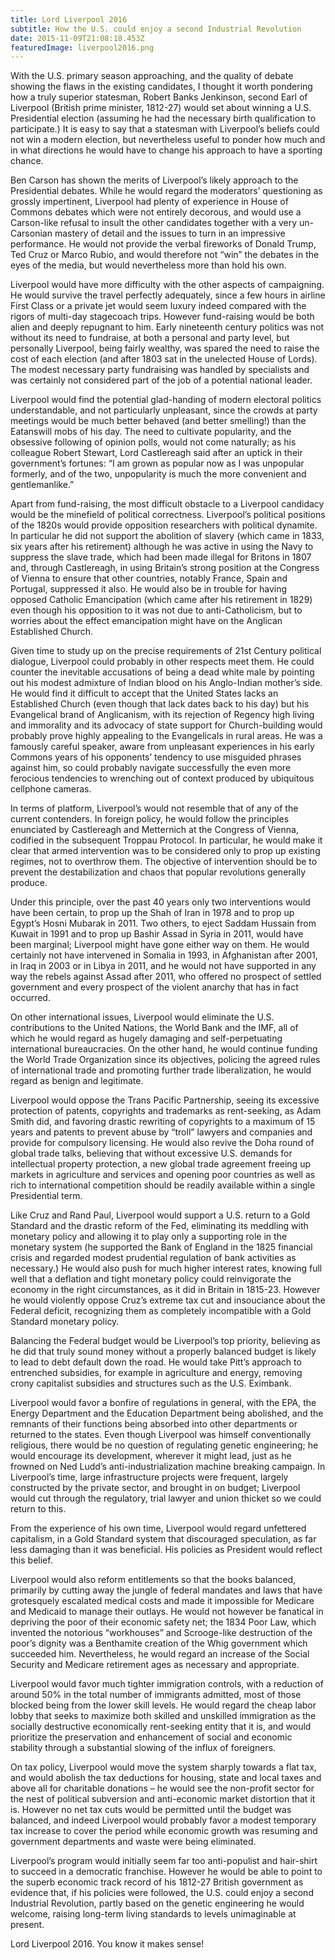 ```yaml
---
title: Lord Liverpool 2016
subtitle: How the U.S. could enjoy a second Industrial Revolution
date: 2015-11-09T21:08:18.453Z
featuredImage: liverpool2016.png
---
```

With the U.S. primary season approaching, and the quality of debate showing the flaws in the existing candidates, I thought it worth pondering how a truly superior statesman, Robert Banks Jenkinson, second Earl of Liverpool (British prime minister, 1812-27) would set about winning a U.S. Presidential election (assuming he had the necessary birth qualification to participate.) It is easy to say that a statesman with Liverpool’s beliefs could not win a modern election, but nevertheless useful to ponder how much and in what directions he would have to change his approach to have a sporting chance.

Ben Carson has shown the merits of Liverpool’s likely approach to the Presidential debates. While he would regard the moderators’ questioning as grossly impertinent, Liverpool had plenty of experience in House of Commons debates which were not entirely decorous, and would use a Carson-like refusal to insult the other candidates together with a very un-Carsonian mastery of detail and the issues to turn in an impressive performance. He would not provide the verbal fireworks of Donald Trump, Ted Cruz or Marco Rubio, and would therefore not “win” the debates in the eyes of the media, but would nevertheless more than hold his own.

Liverpool would have more difficulty with the other aspects of campaigning. He would survive the travel perfectly adequately, since a few hours in airline First Class or a private jet would seem luxury indeed compared with the rigors of multi-day stagecoach trips. However fund-raising would be both alien and deeply repugnant to him. Early nineteenth century politics was not without its need to fundraise, at both a personal and party level, but personally Liverpool, being fairly wealthy, was spared the need to raise the cost of each election (and after 1803 sat in the unelected House of Lords). The modest necessary party fundraising was handled by specialists and was certainly not considered part of the job of a potential national leader.

Liverpool would find the potential glad-handing of modern electoral politics understandable, and not particularly unpleasant, since the crowds at party meetings would be much better behaved (and better smelling!) than the Eatanswill mobs of his day. The need to cultivate popularity, and the obsessive following of opinion polls, would not come naturally; as his colleague Robert Stewart, Lord Castlereagh said after an uptick in their government’s fortunes: “I am grown as popular now as I was unpopular formerly, and of the two, unpopularity is much the more convenient and gentlemanlike.”

Apart from fund-raising, the most difficult obstacle to a Liverpool candidacy would be the minefield of political correctness. Liverpool’s political positions of the 1820s would provide opposition researchers with political dynamite. In particular he did not support the abolition of slavery (which came in 1833, six years after his retirement) although he was active in using the Navy to suppress the slave trade, which had been made illegal for Britons in 1807 and, through Castlereagh, in using Britain’s strong position at the Congress of Vienna to ensure that other countries, notably France, Spain and Portugal, suppressed it also. He would also be in trouble for having opposed Catholic Emancipation (which came after his retirement in 1829) even though his opposition to it was not due to anti-Catholicism, but to worries about the effect emancipation might have on the Anglican Established Church.

Given time to study up on the precise requirements of 21st Century political dialogue, Liverpool could probably in other respects meet them. He could counter the inevitable accusations of being a dead white male by pointing out his modest admixture of Indian blood on his Anglo-Indian mother’s side. He would find it difficult to accept that the United States lacks an Established Church (even though that lack dates back to his day) but his Evangelical brand of Anglicanism, with its rejection of Regency high living and immorality and its advocacy of state support for Church-building would probably prove highly appealing to the Evangelicals in rural areas. He was a famously careful speaker, aware from unpleasant experiences in his early Commons years of his opponents’ tendency to use misguided phrases against him, so could probably navigate successfully the even more ferocious tendencies to wrenching out of context produced by ubiquitous cellphone cameras.

In terms of platform, Liverpool’s would not resemble that of any of the current contenders. In foreign policy, he would follow the principles enunciated by Castlereagh and Metternich at the Congress of Vienna, codified in the subsequent Troppau Protocol. In particular, he would make it clear that armed intervention was to be considered only to prop up existing regimes, not to overthrow them. The objective of intervention should be to prevent the destabilization and chaos that popular revolutions generally produce.

Under this principle, over the past 40 years only two interventions would have been certain, to prop up the Shah of Iran in 1978 and to prop up Egypt’s Hosni Mubarak in 2011. Two others, to eject Saddam Hussain from Kuwait in 1991 and to prop up Bashir Assad in Syria in 2011, would have been marginal; Liverpool might have gone either way on them. He would certainly not have intervened in Somalia in 1993, in Afghanistan after 2001, in Iraq in 2003 or in Libya in 2011, and he would not have supported in any way the rebels against Assad after 2011, who offered no prospect of settled government and every prospect of the violent anarchy that has in fact occurred.

On other international issues, Liverpool would eliminate the U.S. contributions to the United Nations, the World Bank and the IMF, all of which he would regard as hugely damaging and self-perpetuating international bureaucracies. On the other hand, he would continue funding the World Trade Organization since its objectives, policing the agreed rules of international trade and promoting further trade liberalization, he would regard as benign and legitimate.

Liverpool would oppose the Trans Pacific Partnership, seeing its excessive protection of patents, copyrights and trademarks as rent-seeking, as Adam Smith did, and favoring drastic rewriting of copyrights to a maximum of 15 years and patents to prevent abuse by “troll” lawyers and companies and provide for compulsory licensing. He would also revive the Doha round of global trade talks, believing that without excessive U.S. demands for intellectual property protection, a new global trade agreement freeing up markets in agriculture and services and opening poor countries as well as rich to international competition should be readily available within a single Presidential term.

Like Cruz and Rand Paul, Liverpool would support a U.S. return to a Gold Standard and the drastic reform of the Fed, eliminating its meddling with monetary policy and allowing it to play only a supporting role in the monetary system (he supported the Bank of England in the 1825 financial crisis and regarded modest prudential regulation of bank activities as necessary.) He would also push for much higher interest rates, knowing full well that a deflation and tight monetary policy could reinvigorate the economy in the right circumstances, as it did in Britain in 1815-23. However he would violently oppose Cruz’s extreme tax cut and insouciance about the Federal deficit, recognizing them as completely incompatible with a Gold Standard monetary policy.

Balancing the Federal budget would be Liverpool’s top priority, believing as he did that truly sound money without a properly balanced budget is likely to lead to debt default down the road. He would take Pitt’s approach to entrenched subsidies, for example in agriculture and energy, removing crony capitalist subsidies and structures such as the U.S. Eximbank.

Liverpool would favor a bonfire of regulations in general, with the EPA, the Energy Department and the Education Department being abolished, and the remnants of their functions being absorbed into other departments or returned to the states. Even though Liverpool was himself conventionally religious, there would be no question of regulating genetic engineering; he would encourage its development, wherever it might lead, just as he frowned on Ned Ludd’s anti-industrialization machine breaking campaign. In Liverpool’s time, large infrastructure projects were frequent, largely constructed by the private sector, and brought in on budget; Liverpool would cut through the regulatory, trial lawyer and union thicket so we could return to this.

From the experience of his own time, Liverpool would regard unfettered capitalism, in a Gold Standard system that discouraged speculation, as far less damaging than it was beneficial. His policies as President would reflect this belief.

Liverpool would also reform entitlements so that the books balanced, primarily by cutting away the jungle of federal mandates and laws that have grotesquely escalated medical costs and made it impossible for Medicare and Medicaid to manage their outlays. He would not however be fanatical in depriving the poor of their economic safety net; the 1834 Poor Law, which invented the notorious “workhouses” and Scrooge-like destruction of the poor’s dignity was a Benthamite creation of the Whig government which succeeded him. Nevertheless, he would regard an increase of the Social Security and Medicare retirement ages as necessary and appropriate.

Liverpool would favor much tighter immigration controls, with a reduction of around 50% in the total number of immigrants admitted, most of those blocked being from the lower skill levels. He would regard the cheap labor lobby that seeks to maximize both skilled and unskilled immigration as the socially destructive economically rent-seeking entity that it is, and would prioritize the preservation and enhancement of social and economic stability through a substantial slowing of the influx of foreigners.

On tax policy, Liverpool would move the system sharply towards a flat tax, and would abolish the tax deductions for housing, state and local taxes and above all for charitable donations – he would see the non-profit sector for the nest of political subversion and anti-economic market distortion that it is. However no net tax cuts would be permitted until the budget was balanced, and indeed Liverpool would probably favor a modest temporary tax increase to cover the period while economic growth was resuming and government departments and waste were being eliminated.

Liverpool’s program would initially seem far too anti-populist and hair-shirt to succeed in a democratic franchise. However he would be able to point to the superb economic track record of his 1812-27 British government as evidence that, if his policies were followed, the U.S. could enjoy a second Industrial Revolution, partly based on the genetic engineering he would welcome, raising long-term living standards to levels unimaginable at present.

Lord Liverpool 2016. You know it makes sense!